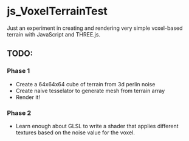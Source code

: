 # js_VoxelTerrainTest

Just an experiment in creating and rendering very simple voxel-based terrain
with JavaScript and THREE.js.

## TODO:

### Phase 1
* Create a 64x64x64 cube of terrain from 3d perlin noise
* Create naive tesselator to generate mesh from terrain array
* Render it!

### Phase 2
* Learn enough about GLSL to write a shader that applies different textures
  based on the noise value for the voxel.
